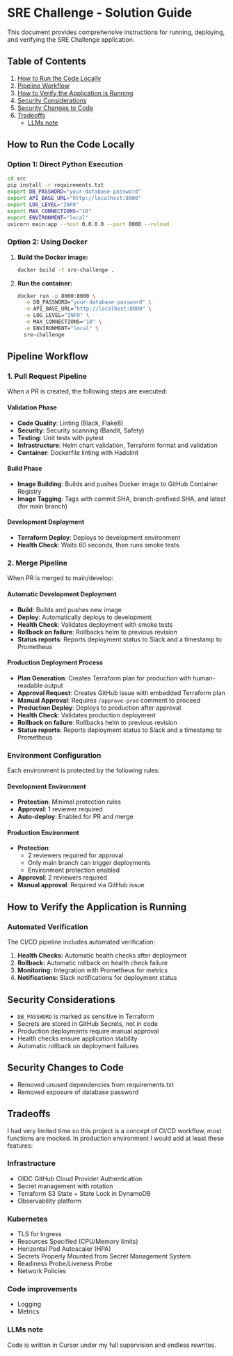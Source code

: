 # SRE Challenge - Solution Guide

This document provides comprehensive instructions for running, deploying, and verifying the SRE Challenge application.

## Table of Contents

1. [How to Run the Code Locally](#how-to-run-the-code-locally)
2. [Pipeline Workflow](#pipeline-workflow)
3. [How to Verify the Application is Running](#how-to-verify-the-application-is-running)
4. [Security Considerations](#security-considerations)
5. [Security Changes to Code](#security-changes-to-code)
6. [Tradeoffs](#tradeoffs)
   - [LLMs note](#llms-note)

## How to Run the Code Locally

### Option 1: Direct Python Execution

```bash
cd src
pip install -r requirements.txt
export DB_PASSWORD="your-database-password"
export API_BASE_URL="http://localhost:8000"
export LOG_LEVEL="INFO"
export MAX_CONNECTIONS="10"
export ENVIRONMENT="local"
uvicorn main:app --host 0.0.0.0 --port 8000 --reload
```

### Option 2: Using Docker

1. **Build the Docker image:**
   ```bash
   docker build -t sre-challenge .
   ```

2. **Run the container:**
   ```bash
   docker run -p 8000:8000 \
     -e DB_PASSWORD="your-database-password" \
     -e API_BASE_URL="http://localhost:8000" \
     -e LOG_LEVEL="INFO" \
     -e MAX_CONNECTIONS="10" \
     -e ENVIRONMENT="local" \
     sre-challenge
   ```

## Pipeline Workflow

### 1. Pull Request Pipeline

When a PR is created, the following steps are executed:

#### Validation Phase
- **Code Quality**: Linting (Black, Flake8)
- **Security**: Security scanning (Bandit, Safety)
- **Testing**: Unit tests with pytest
- **Infrastructure**: Helm chart validation, Terraform format and validation
- **Container**: Dockerfile linting with Hadolint

#### Build Phase
- **Image Building**: Builds and pushes Docker image to GitHub Container Registry
- **Image Tagging**: Tags with commit SHA, branch-prefixed SHA, and latest (for main branch)

#### Development Deployment
- **Terraform Deploy**: Deploys to development environment
- **Health Check**: Waits 60 seconds, then runs smoke tests

### 2. Merge Pipeline

When PR is merged to main/develop:

#### Automatic Development Deployment
- **Build**: Builds and pushes new image
- **Deploy**: Automatically deploys to development
- **Health Check**: Validates deployment with smoke tests
- **Rollback on failure**: Rollbacks helm to previous revision
- **Status reports**: Reports deployment status to Slack and a timestamp to Prometheus

#### Production Deployment Process
- **Plan Generation**: Creates Terraform plan for production with human-readable output
- **Approval Request**: Creates GitHub issue with embedded Terraform plan
- **Manual Approval**: Requires `/approve-prod` comment to proceed
- **Production Deploy**: Deploys to production after approval
- **Health Check**: Validates production deployment
- **Rollback on failure**: Rollbacks helm to previous revision
- **Status reports**: Reports deployment status to Slack and a timestamp to Prometheus

### Environment Configuration

Each environment is protected by the following rules:

#### Development Environment
- **Protection**: Minimal protection rules
- **Approval**: 1 reviewer required
- **Auto-deploy**: Enabled for PR and merge

#### Production Environment
- **Protection**: 
  - 2 reviewers required for approval
  - Only main branch can trigger deployments
  - Environment protection enabled
- **Approval**: 2 reviewers required
- **Manual approval**: Required via GitHub issue

## How to Verify the Application is Running

### Automated Verification

The CI/CD pipeline includes automated verification:

1. **Health Checks:** Automatic health checks after deployment
2. **Rollback:** Automatic rollback on health check failure
3. **Monitoring:** Integration with Prometheus for metrics
4. **Notifications:** Slack notifications for deployment status

## Security Considerations

- `DB_PASSWORD` is marked as sensitive in Terraform
- Secrets are stored in GitHub Secrets, not in code
- Production deployments require manual approval
- Health checks ensure application stability
- Automatic rollback on deployment failures

## Security Changes to Code

- Removed unused dependencies from requirements.txt
- Removed exposure of database password

## Tradeoffs

I had very limited time so this project is a concept of CI/CD workflow, most functions are mocked. In production environment I would add at least these features:

### Infrastructure
- OIDC GitHub Cloud Provider Authentication
- Secret management with rotation
- Terraform S3 State + State Lock in DynamoDB
- Observability platform

### Kubernetes
- TLS for Ingress
- Resources Specified (CPU/Memory limits)
- Horizontal Pod Autoscaler (HPA)
- Secrets Properly Mounted from Secret Management System
- Readiness Probe/Liveness Probe
- Network Policies

### Code improvements
- Logging
- Metrics


### LLMs note

Code is written in Cursor under my full supervision and endless rewrites. 
